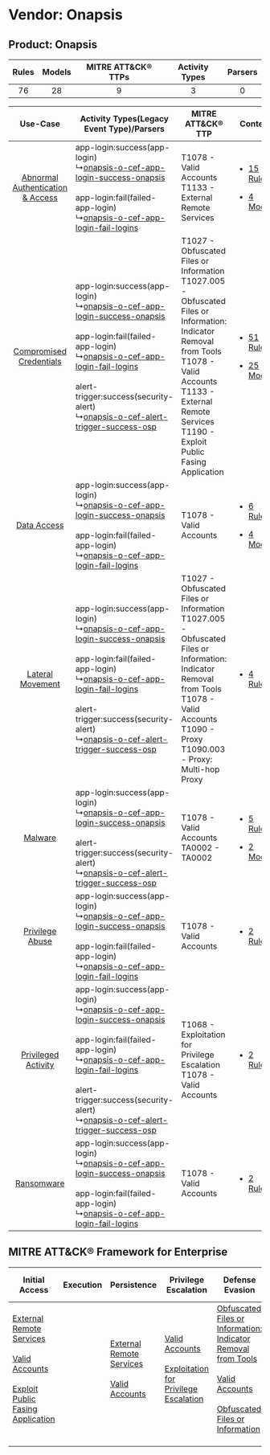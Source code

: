 Vendor: Onapsis
===============
Product: Onapsis
----------------
| Rules | Models | MITRE ATT&CK® TTPs | Activity Types | Parsers |
|:-----:|:------:|:------------------:|:--------------:|:-------:|
|  76   |   28   |         9          |       3        |    0    |

|    Use-Case    | Activity Types(Legacy Event Type)/Parsers    | MITRE ATT&CK® TTP    | Content    |
|:----:| ---- | ---- | ---- |
| [Abnormal Authentication & Access](../../../UseCases/uc_abnormal_authentication_&_access.md) |  app-login:success(app-login)<br> ↳[onapsis-o-cef-app-login-success-onapsis](Ps/pC_onapsisocefapploginsuccessonapsis.md)<br><br> app-login:fail(failed-app-login)<br> ↳[onapsis-o-cef-app-login-fail-logins](Ps/pC_onapsisocefapploginfaillogins.md)<br>    | T1078 - Valid Accounts<br>T1133 - External Remote Services<br>    | [<ul><li>15 Rules</li></ul><ul><li>4 Models</li></ul>](RM/r_m_onapsis_onapsis_Abnormal_Authentication_&_Access.md) |
|          [Compromised Credentials](../../../UseCases/uc_compromised_credentials.md)          |  app-login:success(app-login)<br> ↳[onapsis-o-cef-app-login-success-onapsis](Ps/pC_onapsisocefapploginsuccessonapsis.md)<br><br> app-login:fail(failed-app-login)<br> ↳[onapsis-o-cef-app-login-fail-logins](Ps/pC_onapsisocefapploginfaillogins.md)<br><br> alert-trigger:success(security-alert)<br> ↳[onapsis-o-cef-alert-trigger-success-osp](Ps/pC_onapsisocefalerttriggersuccessosp.md)<br> | T1027 - Obfuscated Files or Information<br>T1027.005 - Obfuscated Files or Information: Indicator Removal from Tools<br>T1078 - Valid Accounts<br>T1133 - External Remote Services<br>T1190 - Exploit Public Fasing Application<br> | [<ul><li>51 Rules</li></ul><ul><li>25 Models</li></ul>](RM/r_m_onapsis_onapsis_Compromised_Credentials.md)         |
|    [Data Access](../../../UseCases/uc_data_access.md)    |  app-login:success(app-login)<br> ↳[onapsis-o-cef-app-login-success-onapsis](Ps/pC_onapsisocefapploginsuccessonapsis.md)<br><br> app-login:fail(failed-app-login)<br> ↳[onapsis-o-cef-app-login-fail-logins](Ps/pC_onapsisocefapploginfaillogins.md)<br>    | T1078 - Valid Accounts<br>    | [<ul><li>6 Rules</li></ul><ul><li>4 Models</li></ul>](RM/r_m_onapsis_onapsis_Data_Access.md)    |
|    [Lateral Movement](../../../UseCases/uc_lateral_movement.md)    |  app-login:success(app-login)<br> ↳[onapsis-o-cef-app-login-success-onapsis](Ps/pC_onapsisocefapploginsuccessonapsis.md)<br><br> app-login:fail(failed-app-login)<br> ↳[onapsis-o-cef-app-login-fail-logins](Ps/pC_onapsisocefapploginfaillogins.md)<br><br> alert-trigger:success(security-alert)<br> ↳[onapsis-o-cef-alert-trigger-success-osp](Ps/pC_onapsisocefalerttriggersuccessosp.md)<br> | T1027 - Obfuscated Files or Information<br>T1027.005 - Obfuscated Files or Information: Indicator Removal from Tools<br>T1078 - Valid Accounts<br>T1090 - Proxy<br>T1090.003 - Proxy: Multi-hop Proxy<br>    | [<ul><li>4 Rules</li></ul>](RM/r_m_onapsis_onapsis_Lateral_Movement.md)    |
|    [Malware](../../../UseCases/uc_malware.md)    |  app-login:success(app-login)<br> ↳[onapsis-o-cef-app-login-success-onapsis](Ps/pC_onapsisocefapploginsuccessonapsis.md)<br><br> alert-trigger:success(security-alert)<br> ↳[onapsis-o-cef-alert-trigger-success-osp](Ps/pC_onapsisocefalerttriggersuccessosp.md)<br>    | T1078 - Valid Accounts<br>TA0002 - TA0002<br>    | [<ul><li>5 Rules</li></ul><ul><li>2 Models</li></ul>](RM/r_m_onapsis_onapsis_Malware.md)    |
|    [Privilege Abuse](../../../UseCases/uc_privilege_abuse.md)    |  app-login:success(app-login)<br> ↳[onapsis-o-cef-app-login-success-onapsis](Ps/pC_onapsisocefapploginsuccessonapsis.md)<br><br> app-login:fail(failed-app-login)<br> ↳[onapsis-o-cef-app-login-fail-logins](Ps/pC_onapsisocefapploginfaillogins.md)<br>    | T1078 - Valid Accounts<br>    | [<ul><li>2 Rules</li></ul>](RM/r_m_onapsis_onapsis_Privilege_Abuse.md)    |
|    [Privileged Activity](../../../UseCases/uc_privileged_activity.md)    |  app-login:success(app-login)<br> ↳[onapsis-o-cef-app-login-success-onapsis](Ps/pC_onapsisocefapploginsuccessonapsis.md)<br><br> app-login:fail(failed-app-login)<br> ↳[onapsis-o-cef-app-login-fail-logins](Ps/pC_onapsisocefapploginfaillogins.md)<br><br> alert-trigger:success(security-alert)<br> ↳[onapsis-o-cef-alert-trigger-success-osp](Ps/pC_onapsisocefalerttriggersuccessosp.md)<br> | T1068 - Exploitation for Privilege Escalation<br>T1078 - Valid Accounts<br>    | [<ul><li>2 Rules</li></ul>](RM/r_m_onapsis_onapsis_Privileged_Activity.md)    |
|    [Ransomware](../../../UseCases/uc_ransomware.md)    |  app-login:success(app-login)<br> ↳[onapsis-o-cef-app-login-success-onapsis](Ps/pC_onapsisocefapploginsuccessonapsis.md)<br><br> app-login:fail(failed-app-login)<br> ↳[onapsis-o-cef-app-login-fail-logins](Ps/pC_onapsisocefapploginfaillogins.md)<br>    | T1078 - Valid Accounts<br>    | [<ul><li>2 Rules</li></ul>](RM/r_m_onapsis_onapsis_Ransomware.md)    |

MITRE ATT&CK® Framework for Enterprise
--------------------------------------
| Initial Access                                                                                                                                                                                                                         | Execution | Persistence                                                                                                                                      | Privilege Escalation                                                                                                                                          | Defense Evasion                                                                                                                                                                                                                                                               | Credential Access | Discovery | Lateral Movement | Collection | Command and Control                                                                                                                       | Exfiltration | Impact |
| -------------------------------------------------------------------------------------------------------------------------------------------------------------------------------------------------------------------------------------- | --------- | ------------------------------------------------------------------------------------------------------------------------------------------------ | ------------------------------------------------------------------------------------------------------------------------------------------------------------- | ----------------------------------------------------------------------------------------------------------------------------------------------------------------------------------------------------------------------------------------------------------------------------- | ----------------- | --------- | ---------------- | ---------- | ----------------------------------------------------------------------------------------------------------------------------------------- | ------------ | ------ |
| [External Remote Services](https://attack.mitre.org/techniques/T1133)<br><br>[Valid Accounts](https://attack.mitre.org/techniques/T1078)<br><br>[Exploit Public Fasing Application](https://attack.mitre.org/techniques/T1190)<br><br> |           | [External Remote Services](https://attack.mitre.org/techniques/T1133)<br><br>[Valid Accounts](https://attack.mitre.org/techniques/T1078)<br><br> | [Valid Accounts](https://attack.mitre.org/techniques/T1078)<br><br>[Exploitation for Privilege Escalation](https://attack.mitre.org/techniques/T1068)<br><br> | [Obfuscated Files or Information: Indicator Removal from Tools](https://attack.mitre.org/techniques/T1027/005)<br><br>[Valid Accounts](https://attack.mitre.org/techniques/T1078)<br><br>[Obfuscated Files or Information](https://attack.mitre.org/techniques/T1027)<br><br> |                   |           |                  |            | [Proxy: Multi-hop Proxy](https://attack.mitre.org/techniques/T1090/003)<br><br>[Proxy](https://attack.mitre.org/techniques/T1090)<br><br> |              |        |